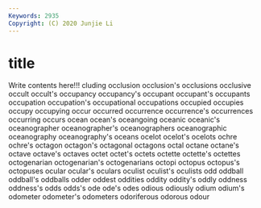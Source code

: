 ```yaml
---
Keywords: 2935
Copyright: (C) 2020 Junjie Li
---
```


# title

Write contents here!!!
cluding 
occlusion 
occlusion's 
occlusions 
occlusive 
occult 
occult's 
occupancy 
occupancy's 
occupant
occupant's 
occupants 
occupation 
occupation's 
occupational 
occupations 
occupied 
occupies 
occupy 
occupying
occur 
occurred 
occurrence 
occurrence's 
occurrences 
occurring 
occurs 
ocean 
ocean's 
oceangoing
oceanic 
oceanic's 
oceanographer 
oceanographer's 
oceanographers 
oceanographic 
oceanography 
oceanography's 
oceans 
ocelot
ocelot's 
ocelots 
ochre 
ochre's 
octagon 
octagon's 
octagonal 
octagons 
octal 
octane
octane's 
octave 
octave's 
octaves 
octet 
octet's 
octets 
octette 
octette's 
octettes
octogenarian 
octogenarian's 
octogenarians 
octopi 
octopus 
octopus's 
octopuses 
ocular 
ocular's 
oculars
oculist 
oculist's 
oculists 
odd 
oddball 
oddball's 
oddballs 
odder 
oddest 
oddities
oddity 
oddity's 
oddly 
oddness 
oddness's 
odds 
odds's 
ode 
ode's 
odes
odious 
odiously 
odium 
odium's 
odometer 
odometer's 
odometers 
odoriferous 
odorous 
odour
